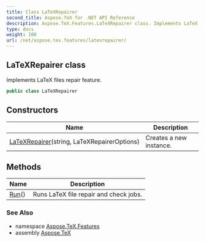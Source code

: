 ```yaml
---
title: Class LaTeXRepairer
second_title: Aspose.TeX for .NET API Reference
description: Aspose.TeX.Features.LaTeXRepairer class. Implements LaTeX files repair feature
type: docs
weight: 100
url: /net/aspose.tex.features/latexrepairer/
---
```

## LaTeXRepairer class

Implements LaTeX files repair feature.

```csharp
public class LaTeXRepairer
```

## Constructors

| Name | Description |
| --- | --- |
| [LaTeXRepairer](latexrepairer/)(string, LaTeXRepairerOptions) | Creates a new instance. |

## Methods

| Name | Description |
| --- | --- |
| [Run](../../aspose.tex.features/latexrepairer/run/)() | Runs LaTeX file repair and check jobs. |

### See Also

* namespace [Aspose.TeX.Features](../../aspose.tex.features/)
* assembly [Aspose.TeX](../../)


